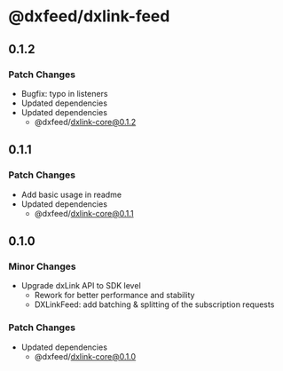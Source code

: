# @dxfeed/dxlink-feed

## 0.1.2

### Patch Changes

- Bugfix: typo in listeners
- Updated dependencies
- Updated dependencies
  - @dxfeed/dxlink-core@0.1.2

## 0.1.1

### Patch Changes

- Add basic usage in readme
- Updated dependencies
  - @dxfeed/dxlink-core@0.1.1

## 0.1.0

### Minor Changes

- Upgrade dxLink API to SDK level
  - Rework for better performance and stability
  - DXLinkFeed: add batching & splitting of the subscription requests

### Patch Changes

- Updated dependencies
  - @dxfeed/dxlink-core@0.1.0
